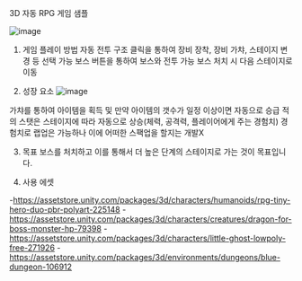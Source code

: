 3D 자동 RPG 게임 샘플

![image](https://github.com/user-attachments/assets/74caab2b-1864-408e-b0b4-6adebc277375)

1. 게임 플레이 방법
 자동 전투 구조
 클릭을 통하여 장비 장착, 장비 가챠, 스테이지 변경 등 선택 가능
 보스 버튼을 통하여 보스와 전투 가능
 보스 처치 시 다음 스테이지로 이동

2. 성장 요소
![image](https://github.com/user-attachments/assets/d8eb8a38-fd18-4e01-9d43-f5f5a4aa7eed)

 가챠를 통하여 아이템을 획득 및 만약 아이템의 갯수가 일정 이상이면 자동으로 승급
 적의 스탯은 스테이지에 따라 자동으로 상승(체력, 공격력, 플레이어에게 주는 경험치)
 경험치로 랩업은 가능하나 이에 어떠한 스팩업을 할지는 개발X

3. 목표
 보스를 처치하고 이를 통해서 더 높은 단계의 스테이지로 가는 것이 목표입니다.

4. 사용 에셋

-https://assetstore.unity.com/packages/3d/characters/humanoids/rpg-tiny-hero-duo-pbr-polyart-225148
-https://assetstore.unity.com/packages/3d/characters/creatures/dragon-for-boss-monster-hp-79398
-https://assetstore.unity.com/packages/3d/characters/little-ghost-lowpoly-free-271926
-https://assetstore.unity.com/packages/3d/environments/dungeons/blue-dungeon-106912
